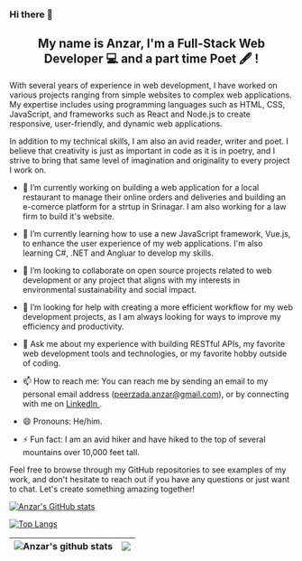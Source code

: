 ### Hi there 👋

<h2 align="center">
My name is Anzar, I'm a Full-Stack Web Developer 💻 and a part time Poet 🖋️ !
</h2>

With several years of experience in web development, I have worked on various projects ranging from simple websites to complex web applications. My expertise includes using programming languages such as HTML, CSS, JavaScript, and frameworks such as React and Node.js to create responsive, user-friendly, and dynamic web applications.

In addition to my technical skills, I am also an avid reader, writer and poet. I believe that creativity is just as important in code as it is in poetry, and I strive to bring that same level of imagination and originality to every project I work on.

- 🔭 I’m currently working on building a web application for a local restaurant to manage their online orders and deliveries and building an e-comerce platform for a strtup in Srinagar. I am also working for a law firm to build it's website.

- 🌱 I’m currently learning how to use a new JavaScript framework, Vue.js, to enhance the user experience of my web applications. I'm also learning C#, .NET and Angluar to develop my skills.

- 👯 I’m looking to collaborate on open source projects related to web development or any project that aligns with my interests in environmental sustainability and social impact.

- 🤔 I’m looking for help with creating a more efficient workflow for my web development projects, as I am always looking for ways to improve my efficiency and productivity.

- 💬 Ask me about my experience with building RESTful APIs, my favorite web development tools and technologies, or my favorite hobby outside of coding.

- 📫 How to reach me: You can reach me by sending an email to my personal email address (peerzada.anzar@gmail.com), or by connecting with me on <a href="https://www.linkedin.com/in/peerzadaanzar/">LinkedIn </a>.

- 😄 Pronouns: He/him.

- ⚡ Fun fact: I am an avid hiker and have hiked to the top of several mountains over 10,000 feet tall.

Feel free to browse through my GitHub repositories to see examples of my work, and don't hesitate to reach out if you have any questions or just want to chat. Let's create something amazing together!


<!--
**anzar00/anzar00** is a ✨ _special_ ✨ repository because its `README.md` (this file) appears on your GitHub profile.
-->
[![Anzar's GitHub stats](https://github-readme-stats.vercel.app/api?username=anzar00&show_icons=true&theme=dark)](https://github.com/anzar00)

[![Top Langs](https://github-readme-stats.vercel.app/api/top-langs/?username=anzar00&layout=compact)](https://github.com/anzar00)

|<img align="center" src="https://github-readme-stats.vercel.app/api?username=anzar00&show_icons=true&include_all_commits=true&theme=buefy&hide_border=true" alt="Anzar's github stats" /> |<img align="center" src="https://github-readme-stats.vercel.app/api/top-langs/?username=anzar00&layout=compact&hide_border=true" />|
| ------------- | ------------- |
